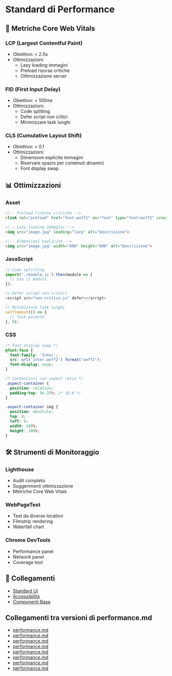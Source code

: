 # Standard di Performance

## 🚀 Metriche Core Web Vitals

### LCP (Largest Contentful Paint)
- Obiettivo: < 2.5s
- Ottimizzazioni:
  - Lazy loading immagini
  - Preload risorse critiche
  - Ottimizzazione server

### FID (First Input Delay)
- Obiettivo: < 100ms
- Ottimizzazioni:
  - Code splitting
  - Defer script non critici
  - Minimizzare task lunghi

### CLS (Cumulative Layout Shift)
- Obiettivo: < 0.1
- Ottimizzazioni:
  - Dimensioni esplicite immagini
  - Riservare spazio per contenuti dinamici
  - Font display swap

## 📊 Ottimizzazioni

### Asset
```html
<!-- Preload risorse critiche -->
<link rel="preload" href="font.woff2" as="font" type="font/woff2" crossorigin>

<!-- Lazy loading immagini -->
<img src="image.jpg" loading="lazy" alt="Descrizione">

<!-- Dimensioni esplicite -->
<img src="image.jpg" width="800" height="600" alt="Descrizione">
```

### JavaScript
```javascript
// Code splitting
import('./module.js').then(module => {
  // Usa il modulo
});

// Defer script non critici
<script src="non-critico.js" defer></script>

// Minimizzare task lunghi
setTimeout(() => {
  // Task pesante
}, 0);
```

### CSS
```css
/* Font display swap */
@font-face {
  font-family: 'Inter';
  src: url('inter.woff2') format('woff2');
  font-display: swap;
}

/* Contenitori con aspect ratio */
.aspect-container {
  position: relative;
  padding-top: 56.25%; /* 16:9 */
}

.aspect-container img {
  position: absolute;
  top: 0;
  left: 0;
  width: 100%;
  height: 100%;
}
```

## 🛠 Strumenti di Monitoraggio

### Lighthouse
- Audit completo
- Suggerimenti ottimizzazione
- Metriche Core Web Vitals

### WebPageTest
- Test da diverse location
- Filmstrip rendering
- Waterfall chart

### Chrome DevTools
- Performance panel
- Network panel
- Coverage tool

## 🔗 Collegamenti
- [Standard UI](../ui-standards.md)
- [Accessibilità](./accessibility.md)
- [Componenti Base](../base-components.md) 
## Collegamenti tra versioni di performance.md
* [performance.md](laravel/vendor/spatie/laravel-data/docs/advanced-usage/performance.md)
* [performance.md](../../../Xot/docs/features/performance.md)
* [performance.md](../../../Xot/docs/packages/performance.md)
* [performance.md](../../../Xot/docs/roadmap/architecture/performance.md)
* [performance.md](../../../UI/docs/standards/performance.md)
* [performance.md](../../../Lang/docs/packages/performance.md)
* [performance.md](../../../Job/docs/packages/performance.md)
* [performance.md](../../../Cms/docs/frontoffice/performance.md)

